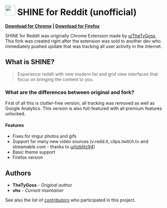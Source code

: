 # <img src="https://github.com/voythas/shine-unofficial/raw/master/icon-128.png" width="32"> SHINE for Reddit (unofficial)

**[Download for Chrome](https://chrome.google.com/webstore/detail/shine-for-reddit-unoffici/dlbccbcpelghmhkhmpefncahafgigkek) | [Download for Firefox](https://addons.mozilla.org/PL/firefox/addon/shine-reddit/)**

SHINE for Reddit was originally Chrome Extension made by [u/TheTyGoss](https://www.reddit.com/user/thetygoss/posts/). This fork was created right after the extension was sold to another dev who immediately pushed update that was tracking all user activity in the internet.

## What is SHINE?

> Experience reddit with new modern list and grid view interfaces that focus on bringing the content to you.


### What are the differences between original and fork?

First of all this is clutter-free version, all tracking was removed as well as Google Analytics. This version is also full-featured with all premium features unlocked.

#### Features
* Fixes for imgur photos and gifs
* Support for many new video sources (v.redd.it, clips.twitch.tv and streamable.com - thanks to [u/itzblitz94](https://www.reddit.com/u/itzblitz94))
* Basic theme support
* Firefox version

## Authors

* **TheTyGoss** - *Original author*
* **vhs** - *Current maintainer*

See also the list of [contributors](https://github.com/voythas/shine-unofficial/contributors) who participated in this project.